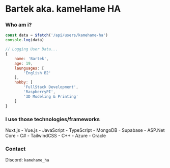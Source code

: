 # Bartek aka. kameHame HA

### Who am i?
```js
const data = $fetch('/api/users/kamehame-ha')
console.log(data)

// Logging User Data...
{
    name: 'Bartek',
    age: 19,
    launguages: [
        'English B2'
    ],
    hobby: [
        'FullStack Development',
        'RaspberryPI',
        '3D Modeling & Printing'
    ]
}
```

### I use those technologies/frameworks
Nuxt.js - Vue.js - JavaScript - TypeScript - MongoDB - Supabase - ASP.Net Core - C# - TailwindCSS - C++ - Azure - Oracle
### Contact
Discord: `kamehame_ha`
